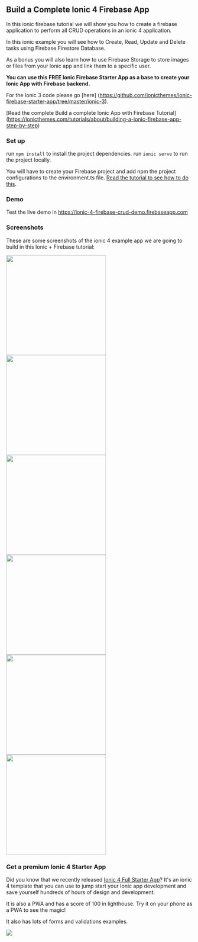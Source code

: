## Build a Complete Ionic 4 Firebase App

In this ionic firebase tutorial we will show you how to create a firebase application to perform all CRUD operations in an ionic 4 application.

In this ionic example you will see how to Create, Read, Update and Delete tasks using Firebase Firestore Database.

As a bonus you will also learn how to use Firebase Storage to store images or files from your Ionic app and link them to a specific user.

**You can use this FREE Ionic Firebase Starter App as a base to create your Ionic App with Firebase backend.**

For the Ionic 3 code please go [here] (https://github.com/ionicthemes/ionic-firebase-starter-app/tree/master/ionic-3).

[Read the complete Build a complete Ionic App with Firebase Tutorial] (https://ionicthemes.com/tutorials/about/building-a-ionic-firebase-app-step-by-step)

### Set up
run `npm install` to install the project dependencies.
run `ionic serve` to run the project locally.

You will have to create your Firebase project and add npm the project configurations to the environment.ts file. [Read the tutorial to see how to do this](https://ionicthemes.com/tutorials/about/building-a-ionic-firebase-app-step-by-step).

### Demo
Test the live demo in https://ionic-4-firebase-crud-demo.firebaseapp.com

### Screenshots
These are some screenshots of the ionic 4 example app we are going to build in this Ionic + Firebase tutorial:

<div>
  <img src="https://s3-us-west-2.amazonaws.com/ionicthemes/tutorials/screenshots/building-a-ionic-firebase-app-step-by-step/ionic-4/create-account.jpeg" width="270">
<img src="https://s3-us-west-2.amazonaws.com/ionicthemes/tutorials/screenshots/building-a-ionic-firebase-app-step-by-step/ionic-4/login.jpeg" width="270">
<img src="https://s3-us-west-2.amazonaws.com/ionicthemes/tutorials/screenshots/building-a-ionic-firebase-app-step-by-step/ionic-4/no-tasks.jpeg" width="270">
<img src="https://s3-us-west-2.amazonaws.com/ionicthemes/tutorials/screenshots/building-a-ionic-firebase-app-step-by-step/ionic-4/new-task.jpeg" width="270">
<img src="https://s3-us-west-2.amazonaws.com/ionicthemes/tutorials/screenshots/building-a-ionic-firebase-app-step-by-step/ionic-4/tasks-list.jpeg" width="270">
<img src="https://s3-us-west-2.amazonaws.com/ionicthemes/tutorials/screenshots/building-a-ionic-firebase-app-step-by-step/ionic-4/update-task.jpeg" width="270">
</div>



### Get a premium Ionic 4 Starter App
Did you know that we recently released [Ionic 4 Full Starter App](https://ionicthemes.com/product/ionic4-full-starter-app)? It's an ionic 4 template that you can use to jump start your Ionic app development and save yourself hundreds of hours of design and development.

It is also a PWA and has a score of 100 in lighthouse. Try it on your phone as a PWA to see the magic!

It also has lots of forms and validations examples.

<img src="https://s3-us-west-2.amazonaws.com/ionicthemes/cover_images/redesign/ionic4-full-starter-app.jpg"/>
